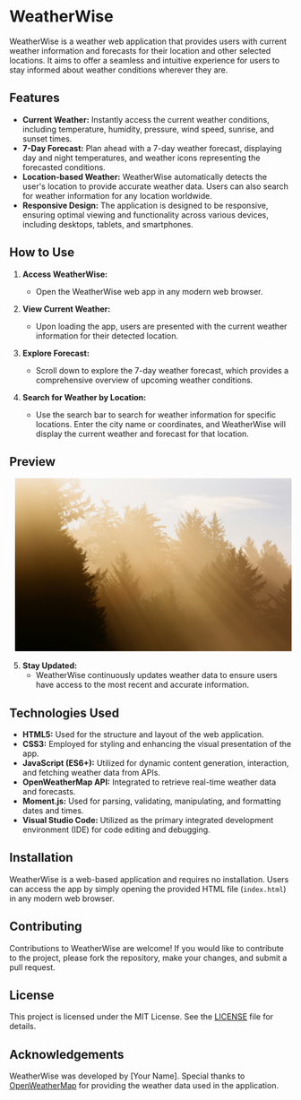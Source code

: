 # WeatherWise

WeatherWise is a weather web application that provides users with current weather information and forecasts for their location and other selected locations. It aims to offer a seamless and intuitive experience for users to stay informed about weather conditions wherever they are.

## Features

- **Current Weather:** Instantly access the current weather conditions, including temperature, humidity, pressure, wind speed, sunrise, and sunset times.
- **7-Day Forecast:** Plan ahead with a 7-day weather forecast, displaying day and night temperatures, and weather icons representing the forecasted conditions.
- **Location-based Weather:** WeatherWise automatically detects the user's location to provide accurate weather data. Users can also search for weather information for any location worldwide.
- **Responsive Design:** The application is designed to be responsive, ensuring optimal viewing and functionality across various devices, including desktops, tablets, and smartphones.

## How to Use

1. **Access WeatherWise:**
   - Open the WeatherWise web app in any modern web browser.

2. **View Current Weather:**
   - Upon loading the app, users are presented with the current weather information for their detected location.

3. **Explore Forecast:**
   - Scroll down to explore the 7-day weather forecast, which provides a comprehensive overview of upcoming weather conditions.

4. **Search for Weather by Location:**
   - Use the search bar to search for weather information for specific locations. Enter the city name or coordinates, and WeatherWise will display the current weather and forecast for that location.

## Preview
<div style="display:flex">
     <div style="flex:1;padding-left:10px;">
          <img src="https://raw.githubusercontent.com/BlackjackXXI/WeatherWise/master/images/clouds-2329680.jpg" width="800"/>
     </div>
</div>

5. **Stay Updated:**
   - WeatherWise continuously updates weather data to ensure users have access to the most recent and accurate information.

## Technologies Used

- **HTML5:** Used for the structure and layout of the web application.
- **CSS3:** Employed for styling and enhancing the visual presentation of the app.
- **JavaScript (ES6+):** Utilized for dynamic content generation, interaction, and fetching weather data from APIs.
- **OpenWeatherMap API:** Integrated to retrieve real-time weather data and forecasts.
- **Moment.js:** Used for parsing, validating, manipulating, and formatting dates and times.
- **Visual Studio Code:** Utilized as the primary integrated development environment (IDE) for code editing and debugging.

## Installation

WeatherWise is a web-based application and requires no installation. Users can access the app by simply opening the provided HTML file (`index.html`) in any modern web browser.

## Contributing

Contributions to WeatherWise are welcome! If you would like to contribute to the project, please fork the repository, make your changes, and submit a pull request.

## License

This project is licensed under the MIT License. See the [LICENSE](LICENSE) file for details.

## Acknowledgements

WeatherWise was developed by [Your Name]. Special thanks to [OpenWeatherMap](https://openweathermap.org/) for providing the weather data used in the application.
